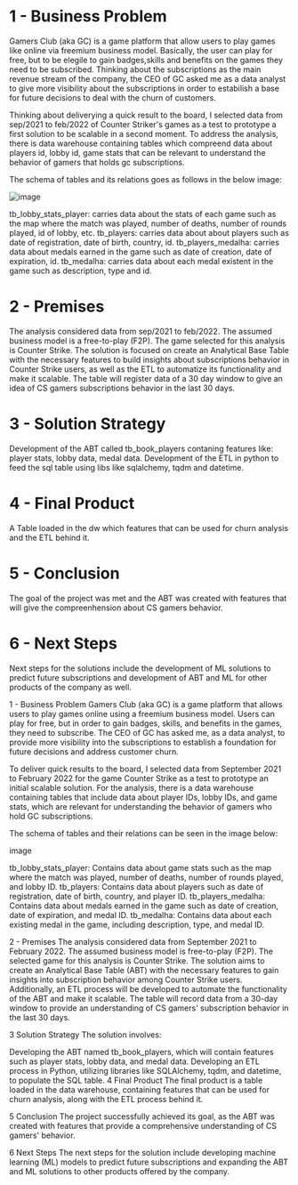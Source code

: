 # 1 - Business Problem

Gamers Club (aka GC) is a game platform that allow users to play games like online via freemium business model. Basically, the user can play for free, 
but to be elegile to gain badges,skills and benefits on the games they need to be subscribed. Thinking about the subscriptions as the main revenue stream of the company,
the CEO of GC asked me as a data analyst to give more visibility about the subscriptions in order to estabilish a base for future decisions to deal with the churn of customers.

Thinking about deliverying a quick result to the board, I selected data from sep/2021 to feb/2022 of Counter Striker's games as a test to prototype a first solution to be
scalable in a second moment. To address the analysis, there is data warehouse containing tables which compreend data about players id, lobby id, game stats that can be relevant
to understand the behavior of gamers that holds gc subscriptions.

The schema of tables and its relations goes as follows in the below image:

![image](https://github.com/thaleras/gc_project/assets/79552263/aa7fe90b-aa53-4d09-a31a-2b10b0c6546b)

tb_lobby_stats_player: carries data about the stats of each game such as the map where the match was played, number of deaths, number of rounds played, id of lobby, etc.
tb_players: carries data about about players such as date of registration, date of birth, country, id.
tb_players_medalha: carries data about medals earned in the game such as date of creation, date of expiration, id.
tb_medalha: carries data about each medal existent in the game such as description, type and id.

# 2 - Premises

The analysis considered data from sep/2021 to feb/2022.
The assumed business model is a free-to-play (F2P).
The game selected for this analysis is Counter Strike.
The solution is focused on create an Analytical Base Table with the necessary features to build insights about subscriptions behavior in Counter Strike users, as well as the ETL to automatize its functionality and make it scalable.
The table will register data of a 30 day window to give an idea of CS gamers subscriptions behavior in the last 30 days.

# 3 - Solution Strategy

Development of the ABT called tb_book_players contaning features like: player stats, lobby data, medal data.
Development of the ETL in python to feed the sql table using libs like sqlalchemy, tqdm and datetime.

# 4 - Final Product
A Table loaded in the dw which features that can be used for churn analysis and the ETL behind it.

# 5 - Conclusion
The goal of the project was met and the ABT was created with features that will give the compreenhension about CS gamers behavior.

# 6 - Next Steps

Next steps for the solutions include the development of ML solutions to predict future subscriptions and development of ABT and ML for other products of the company as well.

1 - Business Problem
Gamers Club (aka GC) is a game platform that allows users to play games online using a freemium business model. Users can play for free, but in order to gain badges, skills, and benefits in the games, they need to subscribe. The CEO of GC has asked me, as a data analyst, to provide more visibility into the subscriptions to establish a foundation for future decisions and address customer churn.

To deliver quick results to the board, I selected data from September 2021 to February 2022 for the game Counter Strike as a test to prototype an initial scalable solution. For the analysis, there is a data warehouse containing tables that include data about player IDs, lobby IDs, and game stats, which are relevant for understanding the behavior of gamers who hold GC subscriptions.

The schema of tables and their relations can be seen in the image below:

image

tb_lobby_stats_player: Contains data about game stats such as the map where the match was played, number of deaths, number of rounds played, and lobby ID.
tb_players: Contains data about players such as date of registration, date of birth, country, and player ID.
tb_players_medalha: Contains data about medals earned in the game such as date of creation, date of expiration, and medal ID.
tb_medalha: Contains data about each existing medal in the game, including description, type, and medal ID.

2 - Premises
The analysis considered data from September 2021 to February 2022.
The assumed business model is free-to-play (F2P).
The selected game for this analysis is Counter Strike.
The solution aims to create an Analytical Base Table (ABT) with the necessary features to gain insights into subscription behavior among Counter Strike users. Additionally, an ETL process will be developed to automate the functionality of the ABT and make it scalable. The table will record data from a 30-day window to provide an understanding of CS gamers' subscription behavior in the last 30 days.

3 Solution Strategy
The solution involves:

Developing the ABT named tb_book_players, which will contain features such as player stats, lobby data, and medal data.
Developing an ETL process in Python, utilizing libraries like SQLAlchemy, tqdm, and datetime, to populate the SQL table.
4 Final Product
The final product is a table loaded in the data warehouse, containing features that can be used for churn analysis, along with the ETL process behind it.

5 Conclusion
The project successfully achieved its goal, as the ABT was created with features that provide a comprehensive understanding of CS gamers' behavior.

6 Next Steps
The next steps for the solution include developing machine learning (ML) models to predict future subscriptions and expanding the ABT and ML solutions to other products offered by the company.






